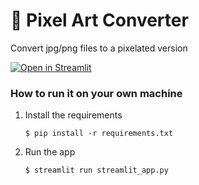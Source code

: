 # 🎈 Pixel Art Converter

Convert jpg/png files to a pixelated version

[![Open in Streamlit](https://static.streamlit.io/badges/streamlit_badge_black_white.svg)](https://pixel-art-gen.streamlit.app/)


### How to run it on your own machine

1. Install the requirements

   ```
   $ pip install -r requirements.txt
   ```

2. Run the app

   ```
   $ streamlit run streamlit_app.py
   ```
